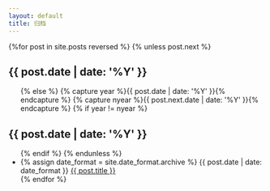 ```yaml
---
layout: default
title: 归档
---
```


<div class="well article">
{%for post in site.posts reversed %}
    {% unless post.next %}
        <h2>{{ post.date | date: '%Y' }}</h2>
        <ul>
    {% else %}
        {% capture year %}{{ post.date | date: '%Y' }}{% endcapture %}
        {% capture nyear %}{{ post.next.date | date: '%Y' }}{% endcapture %}
        {% if year != nyear %}
            </ul>
            <h2>{{ post.date | date: '%Y' }}</h2>
            <ul>
        {% endif %}
    {% endunless %}
    <li>
        <span class="post-date">
            {% assign date_format = site.date_format.archive %}
            {{ post.date | date: date_format }}
        </span>
        <a href="{{ site.baseurl}}{{ post.url }}">{{ post.title }}</a>
    </li>
{% endfor %}
</ul>
</div>
